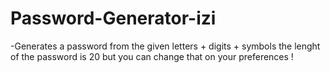 # Password-Generator-izi
-Generates a password from the given letters + digits + symbols the lenght of the password is 20 but you can change that on your preferences !
